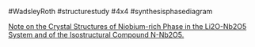 #WadsleyRoth
#structurestudy
#4x4
#synthesisphasediagram

[Note on the Crystal Structures of Niobium-rich Phase in the Li2O-Nb2O5 System and of the Isostructural Compound N-Nb2O5.](http://actachemscand.org/pdf/acta_vol_25_p0741-0743.pdf)


